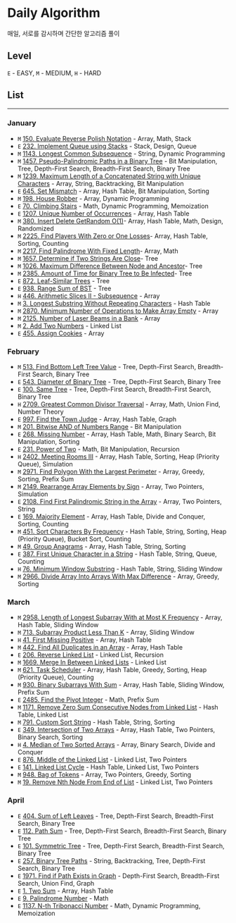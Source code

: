 # Daily Algorithm 

매일, 서로를 감시하며 간단한 알고리즘 풀이

## Level

`E` - EASY, `M` - MEDIUM, `H` - HARD

## List

---
### January

* `M` [150. Evaluate Reverse Polish Notation](https://leetcode.com/problems/evaluate-reverse-polish-notation/description) - Array, Math, Stack
* `E` [232. Implement Queue using Stacks](https://leetcode.com/problems/implement-queue-using-stacks/description) - Stack, Design, Queue
* `M` [1143. Longest Common Subsequence](https://leetcode.com/problems/longest-common-subsequence/description/) - String, Dynamic Programming
* `M` [1457. Pseudo-Palindromic Paths in a Binary Tree](https://leetcode.com/problems/pseudo-palindromic-paths-in-a-binary-tree/) - Bit Manipulation, Tree, Depth-First Search, Breadth-First Search, Binary Tree 
* `M` [1239. Maximum Length of a Concatenated String with Unique Characters](https://leetcode.com/problems/maximum-length-of-a-concatenated-string-with-unique-characters/description) - Array, String, Backtracking, Bit Manipulation
* `E` [645. Set Mismatch](https://leetcode.com/problems/set-mismatch/description) - Array, Hash Table, Bit Manipulation, Sorting
* `M` [198. House Robber](https://leetcode.com/problems/house-robber/description/) - Array, Dynamic Programming
* `E` [70. Climbing Stairs](https://leetcode.com/problems/climbing-stairs/description/) - Math, Dynamic Programming, Memoization
* `E` [1207. Unique Number of Occurrences](https://leetcode.com/problems/unique-number-of-occurrences/description/) - Array, Hash Table
* `M` [380. Insert Delete GetRandom O(1)](https://leetcode.com/problems/insert-delete-getrandom-o1/description/)- Array, Hash Table, Math, Design, Randomized
* `M` [2225. Find Players With Zero or One Losses](https://leetcode.com/problems/find-players-with-zero-or-one-losses)- Array, Hash Table, Sorting, Counting
* `M` [2217. Find Palindrome With Fixed Length](https://leetcode.com/problems/find-palindrome-with-fixed-length/description/)- Array, Math
* `M` [1657. Determine if Two Strings Are Close](https://leetcode.com/problems/determine-if-two-strings-are-close)- Tree
* `M` [1026. Maximum Difference Between Node and Ancestor](https://leetcode.com/problems/maximum-difference-between-node-and-ancestor/description)- Tree
* `M` [2385. Amount of Time for Binary Tree to Be Infected](https://leetcode.com/problems/amount-of-time-for-binary-tree-to-be-infected/description)- Tree
* `E` [872. Leaf-Similar Trees](https://leetcode.com/problems/leaf-similar-trees/description/) - Tree
* `E` [938. Range Sum of BST](https://leetcode.com/problems/range-sum-of-bst/description/) - Tree
* `H` [446. Arithmetic Slices II - Subsequence](https://leetcode.com/problems/arithmetic-slices-ii-subsequence/description/) - Array
* `M` [3. Longest Substring Without Repeating Characters](https://leetcode.com/problems/longest-substring-without-repeating-characters/description/) - Hash Table
* `M` [2870. Minimum Number of Operations to Make Array Empty](https://leetcode.com/problems/minimum-number-of-operations-to-make-array-empty/description/) - Array
* `M` [2125. Number of Laser Beams in a Bank](https://leetcode.com/problems/number-of-laser-beams-in-a-bank/description/) - Array
* `M` [2. Add Two Numbers](https://leetcode.com/problems/add-two-numbers/description/) - Linked List
* `E` [455. Assign Cookies](https://leetcode.com/problems/assign-cookies/) - Array

### February

* `M` [513. Find Bottom Left Tree Value](https://leetcode.com/problems/find-bottom-left-tree-value/description) - Tree, Depth-First Search, Breadth-First Search, Binary Tree
* `E` [543. Diameter of Binary Tree](https://leetcode.com/problems/diameter-of-binary-tree/description/) - Tree, Depth-First Search, Binary Tree
* `E` [100. Same Tree](https://leetcode.com/problems/same-tree) - Tree, Depth-First Search, Breadth-First Search, Binary Tree
* `H` [2709. Greatest Common Divisor Traversal](https://leetcode.com/problems/greatest-common-divisor-traversal/description) - Array, Math, Union Find, Number Theory
* `E` [997. Find the Town Judge](https://leetcode.com/problems/find-the-town-judge/description) - Array, Hash Table, Graph
* `M` [201. Bitwise AND of Numbers Range](https://leetcode.com/problems/bitwise-and-of-numbers-range/description/) - Bit Manipulation
* `E` [268. Missing Number](https://leetcode.com/problems/missing-number/description/?envType=daily-question&envId=2024-02-20) - Array, Hash Table, Math, Binary Search, Bit Manipulation, Sorting
* `E` [231. Power of Two](https://leetcode.com/problems/power-of-two/description/?) - Math, Bit Manipulation, Recursion
* `H` [2402. Meeting Rooms III](https://leetcode.com/problems/meeting-rooms-iii/description/?envType=daily-question&envId=2024-02-18) - Array, Hash Table, Sorting, Heap (Priority Queue), Simulation
* `M` [2971. Find Polygon With the Largest Perimeter](https://leetcode.com/problems/find-polygon-with-the-largest-perimeter/description) - Array, Greedy, Sorting, Prefix Sum
* `M` [2149. Rearrange Array Elements by Sign](https://leetcode.com/problems/rearrange-array-elements-by-sign/description) - Array, Two Pointers, Simulation
* `E` [2108. Find First Palindromic String in the Array](https://leetcode.com/problems/find-first-palindromic-string-in-the-array/description) - Array, Two Pointers, String
* `E` [169. Majority Element](https://leetcode.com/problems/majority-element/description/) - Array, Hash Table, Divide and Conquer, Sorting, Counting
* `M` [451. Sort Characters By Frequency](https://leetcode.com/problems/sort-characters-by-frequency/description/) - Hash Table, String, Sorting, Heap (Priority Queue), Bucket Sort, Counting
* `M` [49. Group Anagrams](https://leetcode.com/problems/group-anagrams/description/) - Array, Hash Table, String, Sorting
* `E` [387. First Unique Character in a String](https://leetcode.com/problems/first-unique-character-in-a-string/description/) - Hash Table, String, Queue, Counting
* `H` [76. Minimum Window Substring](https://leetcode.com/problems/minimum-window-substring/description) - Hash Table, String, Sliding Window
* `M` [2966. Divide Array Into Arrays With Max Difference](https://leetcode.com/problems/divide-array-into-arrays-with-max-difference/description/) - Array, Greedy, Sorting

### March 

* `M` [2958. Length of Longest Subarray With at Most K Frequency](https://leetcode.com/problems/length-of-longest-subarray-with-at-most-k-frequency/) - Array, Hash Table, Sliding Window
* `M` [713. Subarray Product Less Than K](https://leetcode.com/problems/subarray-product-less-than-k/) - Array, Sliding Window
* `H` [41. First Missing Positive](https://leetcode.com/problems/first-missing-positive/description) - Array, Hash Table
* `M` [442. Find All Duplicates in an Array](https://leetcode.com/problems/find-all-duplicates-in-an-array) - Array, Hash Table
* `E` [206. Reverse Linked List](https://leetcode.com/problems/reverse-linked-list) - Linked List, Recursion
* `M` [1669. Merge In Between Linked Lists](https://leetcode.com/problems/merge-in-between-linked-lists/) - Linked List
* `M` [621. Task Scheduler](https://leetcode.com/problems/task-scheduler/description/) - Array, Hash Table, Greedy, Sorting, Heap (Priority Queue), Counting
* `M` [930. Binary Subarrays With Sum](https://leetcode.com/problems/binary-subarrays-with-sum/) - Array, Hash Table, Sliding Window, Prefix Sum
* `E` [2485. Find the Pivot Integer](https://leetcode.com/problems/find-the-pivot-integer/description/) - Math, Prefix Sum
* `M` [1171. Remove Zero Sum Consecutive Nodes from Linked List](https://leetcode.com/problems/remove-zero-sum-consecutive-nodes-from-linked-list/description) - Hash Table, Linked List
* `M` [791. Custom Sort String](https://leetcode.com/problems/custom-sort-string/description/) - Hash Table, String, Sorting
* `E` [349. Intersection of Two Arrays](https://leetcode.com/problems/intersection-of-two-arrays/) - Array, Hash Table, Two Pointers, Binary Search, Sorting
* `H` [4. Median of Two Sorted Arrays](https://leetcode.com/problems/median-of-two-sorted-arrays/description/) - Array, Binary Search, Divide and Conquer
* `E` [876. Middle of the Linked List](https://leetcode.com/problems/middle-of-the-linked-list/description/) - Linked List, Two Pointers
* `E` [141. Linked List Cycle](https://leetcode.com/problems/linked-list-cycle/description/) - Hash Table, Linked List, Two Pointers
* `M` [948. Bag of Tokens](https://leetcode.com/problems/bag-of-tokens/description) - Array, Two Pointers, Greedy, Sorting
* `M` [19. Remove Nth Node From End of List](https://leetcode.com/problems/remove-nth-node-from-end-of-list/description/) - Linked List, Two Pointers

### April

* `E` [404. Sum of Left Leaves](https://leetcode.com/problems/sum-of-left-leaves/description) - Tree, Depth-First Search, Breadth-First Search, Binary Tree
* `E` [112. Path Sum](https://leetcode.com/problems/path-sum/) - Tree, Depth-First Search, Breadth-First Search, Binary Tree
* `E` [101. Symmetric Tree](https://leetcode.com/problems/symmetric-tree/description/) - Tree, Depth-First Search, Breadth-First Search, Binary Tree
* `E` [257. Binary Tree Paths](https://leetcode.com/problems/binary-tree-paths) - String, Backtracking, Tree, Depth-First Search, Binary Tree
* `E` [1971. Find if Path Exists in Graph](https://leetcode.com/problems/find-if-path-exists-in-graph/description/) - Depth-First Search, Breadth-First Search, Union Find, Graph
* `E` [1. Two Sum](https://leetcode.com/problems/two-sum/) - Array, Hash Table
* `E` [9. Palindrome Number](https://leetcode.com/problems/palindrome-number) - Math
* `E` [1137. N-th Tribonacci Number](https://leetcode.com/problems/n-th-tribonacci-number/description) - Math, Dynamic Programming, Memoization